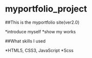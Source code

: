 # myportfolio_project
##This is the myportfolio site(ver2.0)

*introduce myself
*show my works

##What skills I used 

*HTML5, CSS3, JavaScript
*Scss